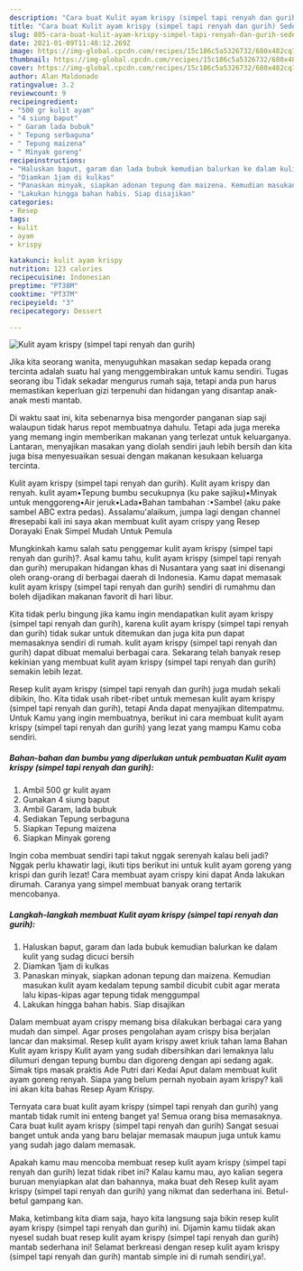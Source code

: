 ```yaml
---
description: "Cara buat Kulit ayam krispy (simpel tapi renyah dan gurih) Sederhana Untuk Jualan"
title: "Cara buat Kulit ayam krispy (simpel tapi renyah dan gurih) Sederhana Untuk Jualan"
slug: 805-cara-buat-kulit-ayam-krispy-simpel-tapi-renyah-dan-gurih-sederhana-untuk-jualan
date: 2021-01-09T11:48:12.269Z
image: https://img-global.cpcdn.com/recipes/15c186c5a5326732/680x482cq70/kulit-ayam-krispy-simpel-tapi-renyah-dan-gurih-foto-resep-utama.jpg
thumbnail: https://img-global.cpcdn.com/recipes/15c186c5a5326732/680x482cq70/kulit-ayam-krispy-simpel-tapi-renyah-dan-gurih-foto-resep-utama.jpg
cover: https://img-global.cpcdn.com/recipes/15c186c5a5326732/680x482cq70/kulit-ayam-krispy-simpel-tapi-renyah-dan-gurih-foto-resep-utama.jpg
author: Alan Maldonado
ratingvalue: 3.2
reviewcount: 9
recipeingredient:
- "500 gr kulit ayam"
- "4 siung baput"
- " Garam lada bubuk"
- " Tepung serbaguna"
- " Tepung maizena"
- " Minyak goreng"
recipeinstructions:
- "Haluskan baput, garam dan lada bubuk kemudian balurkan ke dalam kulit yang sudag dicuci bersih"
- "Diamkan 1jam di kulkas"
- "Panaskan minyak, siapkan adonan tepung dan maizena. Kemudian masukan kulit ayam kedalam tepung sambil dicubit cubit agar merata lalu kipas-kipas agar tepung tidak menggumpal"
- "Lakukan hingga bahan habis. Siap disajikan"
categories:
- Resep
tags:
- kulit
- ayam
- krispy

katakunci: kulit ayam krispy 
nutrition: 123 calories
recipecuisine: Indonesian
preptime: "PT38M"
cooktime: "PT37M"
recipeyield: "3"
recipecategory: Dessert

---
```



![Kulit ayam krispy (simpel tapi renyah dan gurih)](https://img-global.cpcdn.com/recipes/15c186c5a5326732/680x482cq70/kulit-ayam-krispy-simpel-tapi-renyah-dan-gurih-foto-resep-utama.jpg)

Jika kita seorang wanita, menyuguhkan masakan sedap kepada orang tercinta adalah suatu hal yang menggembirakan untuk kamu sendiri. Tugas seorang ibu Tidak sekadar mengurus rumah saja, tetapi anda pun harus memastikan keperluan gizi terpenuhi dan hidangan yang disantap anak-anak mesti mantab.

Di waktu  saat ini, kita sebenarnya bisa mengorder panganan siap saji walaupun tidak harus repot membuatnya dahulu. Tetapi ada juga mereka yang memang ingin memberikan makanan yang terlezat untuk keluarganya. Lantaran, menyajikan masakan yang diolah sendiri jauh lebih bersih dan kita juga bisa menyesuaikan sesuai dengan makanan kesukaan keluarga tercinta. 

Kulit ayam krispy (simpel tapi renyah dan gurih). Kulit ayam krispy dan renyah. kulit ayam•Tepung bumbu secukupnya (ku pake sajiku)•Minyak untuk menggoreng•Air jeruk•Lada•Bahan tambahan :•Sambel (aku pake sambel ABC extra pedas). Assalamu&#39;alaikum, jumpa lagi dengan channel #resepabi kali ini saya akan membuat kulit ayam crispy yang Resep Dorayaki Enak Simpel Mudah Untuk Pemula

Mungkinkah kamu salah satu penggemar kulit ayam krispy (simpel tapi renyah dan gurih)?. Asal kamu tahu, kulit ayam krispy (simpel tapi renyah dan gurih) merupakan hidangan khas di Nusantara yang saat ini disenangi oleh orang-orang di berbagai daerah di Indonesia. Kamu dapat memasak kulit ayam krispy (simpel tapi renyah dan gurih) sendiri di rumahmu dan boleh dijadikan makanan favorit di hari libur.

Kita tidak perlu bingung jika kamu ingin mendapatkan kulit ayam krispy (simpel tapi renyah dan gurih), karena kulit ayam krispy (simpel tapi renyah dan gurih) tidak sukar untuk ditemukan dan juga kita pun dapat memasaknya sendiri di rumah. kulit ayam krispy (simpel tapi renyah dan gurih) dapat dibuat memalui berbagai cara. Sekarang telah banyak resep kekinian yang membuat kulit ayam krispy (simpel tapi renyah dan gurih) semakin lebih lezat.

Resep kulit ayam krispy (simpel tapi renyah dan gurih) juga mudah sekali dibikin, lho. Kita tidak usah ribet-ribet untuk memesan kulit ayam krispy (simpel tapi renyah dan gurih), tetapi Anda dapat menyajikan ditempatmu. Untuk Kamu yang ingin membuatnya, berikut ini cara membuat kulit ayam krispy (simpel tapi renyah dan gurih) yang lezat yang mampu Kamu coba sendiri.

<!--inarticleads1-->

##### Bahan-bahan dan bumbu yang diperlukan untuk pembuatan Kulit ayam krispy (simpel tapi renyah dan gurih):

1. Ambil 500 gr kulit ayam
1. Gunakan 4 siung baput
1. Ambil  Garam, lada bubuk
1. Sediakan  Tepung serbaguna
1. Siapkan  Tepung maizena
1. Siapkan  Minyak goreng


Ingin coba membuat sendiri tapi takut nggak serenyah kalau beli jadi? Nggak perlu khawatir lagi, ikuti tips berikut ini untuk kulit ayam goreng yang krispi dan gurih lezat! Cara membuat ayam crispy kini dapat Anda lakukan dirumah. Caranya yang simpel membuat banyak orang tertarik mencobanya. 

<!--inarticleads2-->

##### Langkah-langkah membuat Kulit ayam krispy (simpel tapi renyah dan gurih):

1. Haluskan baput, garam dan lada bubuk kemudian balurkan ke dalam kulit yang sudag dicuci bersih
1. Diamkan 1jam di kulkas
1. Panaskan minyak, siapkan adonan tepung dan maizena. Kemudian masukan kulit ayam kedalam tepung sambil dicubit cubit agar merata lalu kipas-kipas agar tepung tidak menggumpal
1. Lakukan hingga bahan habis. Siap disajikan


Dalam membuat ayam crispy memang bisa dilakukan berbagai cara yang mudah dan simpel. Agar proses pengolahan ayam crispy bisa berjalan lancar dan maksimal. Resep kulit ayam krispy awet kriuk tahan lama Bahan Kulit ayam krispy Kulit ayam yang sudah dibersihkan dari lemaknya lalu dilumuri dengan tepung bumbu dan digoreng dengan api sedang agak. Simak tips masak praktis Ade Putri dari Kedai Aput dalam membuat kulit ayam goreng renyah. Siapa yang belum pernah nyobain ayam krispy? kali ini akan kita bahas Resep Ayam Krispy. 

Ternyata cara buat kulit ayam krispy (simpel tapi renyah dan gurih) yang mantab tidak rumit ini enteng banget ya! Semua orang bisa memasaknya. Cara buat kulit ayam krispy (simpel tapi renyah dan gurih) Sangat sesuai banget untuk anda yang baru belajar memasak maupun juga untuk kamu yang sudah jago dalam memasak.

Apakah kamu mau mencoba membuat resep kulit ayam krispy (simpel tapi renyah dan gurih) lezat tidak ribet ini? Kalau kamu mau, ayo kalian segera buruan menyiapkan alat dan bahannya, maka buat deh Resep kulit ayam krispy (simpel tapi renyah dan gurih) yang nikmat dan sederhana ini. Betul-betul gampang kan. 

Maka, ketimbang kita diam saja, hayo kita langsung saja bikin resep kulit ayam krispy (simpel tapi renyah dan gurih) ini. Dijamin kamu tiidak akan nyesel sudah buat resep kulit ayam krispy (simpel tapi renyah dan gurih) mantab sederhana ini! Selamat berkreasi dengan resep kulit ayam krispy (simpel tapi renyah dan gurih) mantab simple ini di rumah sendiri,ya!.

